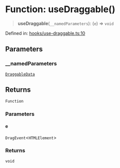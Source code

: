 # Function: useDraggable()

> **useDraggable**(`__namedParameters`): (`e`) => `void`

Defined in: [hooks/use-draggable.ts:10](https://github.com/GeoDaCenter/openassistant/blob/2cb8f20a901f3385efeb40778248119c5e49db78/packages/common/src/hooks/use-draggable.ts#L10)

## Parameters

### \_\_namedParameters

[`DraggableData`](../type-aliases/DraggableData.md)

## Returns

`Function`

### Parameters

#### e

`DragEvent`\<`HTMLElement`\>

### Returns

`void`
